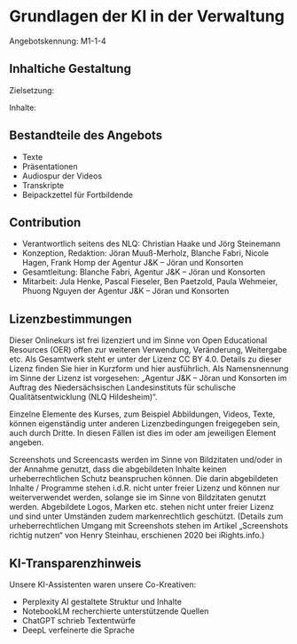 # Grundlagen der KI in der Verwaltung
Angebotskennung: M1-1-4

## Inhaltiche Gestaltung

Zielsetzung: 

Inhalte:


## Bestandteile des Angebots

- Texte
- Präsentationen
- Audiospur der Videos
- Transkripte
- Beipackzettel für Fortbildende


## Contribution

- Verantwortlich seitens des NLQ: Christian Haake und Jörg Steinemann 
- Konzeption, Redaktion: Jöran Muuß-Merholz, Blanche Fabri, Nicole Hagen, Frank Homp der Agentur J&K – Jöran und Konsorten
- Gesamtleitung: Blanche Fabri, Agentur J&K – Jöran und Konsorten
- Mitarbeit: Jula Henke, Pascal Fieseler, Ben Paetzold, Paula Wehmeier, Phuong Nguyen der Agentur J&K – Jöran und Konsorten

## Lizenzbestimmungen

Dieser Onlinekurs ist frei lizenziert und im Sinne von Open Educational Resources (OER) offen zur weiteren Verwendung, Veränderung, Weitergabe etc. Als Gesamtwerk steht er unter der Lizenz CC BY 4.0. Details zu dieser Lizenz finden Sie hier in Kurzform und hier ausführlich. Als Namensnennung im Sinne der Lizenz ist vorgesehen: „Agentur J&K – Jöran und Konsorten im Auftrag des Niedersächsischen Landesinstituts für schulische Qualitätsentwicklung (NLQ Hildesheim)“.

Einzelne Elemente des Kurses, zum Beispiel Abbildungen, Videos, Texte, können eigenständig unter anderen Lizenzbedingungen freigegeben sein, auch durch Dritte. In diesen Fällen ist dies im oder am jeweiligen Element angeben.

Screenshots und Screencasts werden im Sinne von Bildzitaten und/oder in der Annahme genutzt, dass die abgebildeten Inhalte keinen urheberrechtlichen Schutz beanspruchen können. Die darin abgebildeten Inhalte / Programme stehen i.d.R. nicht unter freier Lizenz und können nur weiterverwendet werden, solange sie im Sinne von Bildzitaten genutzt werden. Abgebildete Logos, Marken etc. stehen nicht unter freier Lizenz und sind unter Umständen zudem markenrechtlich geschützt. (Details zum urheberrechtlichen Umgang mit Screenshots stehen im Artikel „Screenshots richtig nutzen“ von Henry Steinhau, erschienen 2020 bei iRights.info.)

## KI-Transparenzhinweis

Unsere KI-Assistenten waren unsere Co-Kreativen:
- Perplexity AI gestaltete Struktur und Inhalte
- NotebookLM recherchierte unterstützende Quellen
- ChatGPT schrieb Textentwürfe
- DeepL verfeinerte die Sprache
